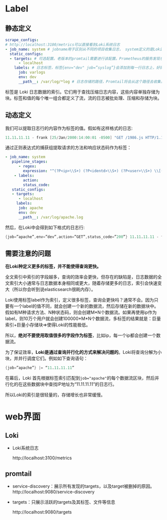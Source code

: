 # Label

## 静态定义

```yaml
scrape_configs:
# http://localhost:3100/metrics可以直接看到Loki系统日志
- job_name: system # jobname用于区别从不同的项目收集日志， system定义的是Loki自身产生的日志
  static_configs:
  - targets: # 可选配置。老版本的promtail需要进行该配置。Prometheus的服务发现也需要这个入口
      - localhost
    labels: # 日志标签，标签{env="dev" job=”syslog”}会添加到每一行日志上，好的命名方式通常为：环境名-job名或者app名
      job: varlogs  
      env: dev
      __path__: /var/log/*log # 日志存储的路径，Promtail将会从这个路径去收集日志
```

标签是 Loki 日志数据的索引。它们用于查找压缩日志内容，这些内容单独存储为块。标签和值的每个唯一组合都定义了流，流的日志被批处理、压缩和存储为块。

## 动态定义

我们可以提取日志行的内容作为标签的值。假如有这样格式的日志:

```verilog
11.11.11.11 - frank [25/Jan/2000:14:00:01 -0500] "GET /1986.js HTTP/1.1" 200 932 "-" "Mozilla/5.0 (Windows; U; Windows NT 5.1; de; rv:1.9.1.7) Gecko/20091221 Firefox/3.5.7 GTB6"
```

通过正则表达式的捕获组提取请求的方法和响应状态码作为标签：

```yaml
- job_name: system
   pipeline_stages:
      - regex:
        expression: "^(?P<ip>\\S+) (?P<identd>\\S+) (?P<user>\\S+) \\[(?P<timestamp>[\\w:/]+\\s[+\\-]\\d{4})\\] \"(?P<action>\\S+)\\s?(?P<path>\\S+)?\\s?(?P<protocol>\\S+)?\" (?P<status_code>\\d{3}|-) (?P<size>\\d+|-)\\s?\"?(?P<referer>[^\"]*)\"?\\s?\"?(?P<useragent>[^\"]*)?\"?$"
    - labels:
        action:
        status_code:
   static_configs:
   - targets:
      - localhost
     labels:
      job: apache
      env: dev
      __path__: /var/log/apache.log
```

然后，在Loki中会得到如下格式的日志行:

```verilog
{job=”apache”,env=”dev”,action=”GET”,status_code=”200”} 11.11.11.11 - frank [25/Jan/2000:14:00:01 -0500] "GET /1986.js HTTP/1.1" 200 932 "-" "Mozilla/5.0 (Windows; U; Windows NT 5.1; de; rv:1.9.1.7) Gecko/20091221 Firefox/3.5.7 GTB6"
```

## 需要注意的问题

**在Loki种定义更多的标签，并不能使得查询更快。**

全文索引中索引的字段越多，查询的效率会更快，但存在的缺陷是，日志数据的全文索引大小通常与日志数据本身相同或更大，随着存储更多的日志，索引会快速变大（所以你会听到说elasticsearch很耗内存）。

Loki使用标签label作为索引，定义很多标签，查询会更快吗？通常不会。因为只要有一个label的值不同，就会创建一个新的数据流，然后存储在新的数据块中。假如有M种请求方法、N种状态码，则会创建M\*N个数据流。如果再使用ip作为label，则10万个用户就会创建100000\*M\*N个数据流，多标签的结果就是：巨量索引+巨量小存储块=>使得Loki的性能极低。

所以，**绝对不要使用取值很多的字段作为标签**，比如ip，每一个ip都会创建一个数据流。

为了保证效率，**Loki是通过查询并行化的方式来解决问题的**。Loki将查询分解为小块，并并行调度它们。例如如下查询语句：

```verilog
{job=”apache”} |= “11.11.11.11”
```

在幕后，Loki 首先根据标签索引匹配到`job="apache"`的每个数据流区块，然后并行化的在这些数据块中查找IP地址为“11.11.11.11”的日志行。

所以Loki的索引是很轻量的，存储增长也非常缓慢。

# web界面

## Loki

* Loki系统日志

   http://localhost:3100/metrics 

## promtail

* service-discovery：展示所有发现的targets，以及target被删掉的原因。
  http://localhost:9080/service-discovery

* targets：只展示活跃的targets及其标签、文件等信息

  http://localhost:9080/targets

